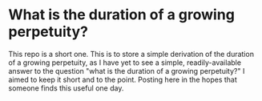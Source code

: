 # What is the duration of a growing perpetuity?
This repo is a short one. This is to store a simple derivation of the duration of a growing perpetuity, as I have yet to see a simple, readily-available answer to the question "what is the duration of a growing perpetuity?" I aimed to keep it short and to the point. Posting here in the hopes that someone finds this useful one day.
